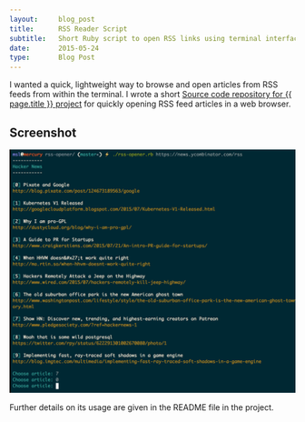 ```yaml
---
layout:     blog_post
title:      RSS Reader Script
subtitle:   Short Ruby script to open RSS links using terminal interface
date:       2015-05-24
type:       Blog Post
---
```


I wanted a quick, lightweight way to browse and open articles from RSS feeds from within the terminal. I wrote a short
<a href="https://github.com/robinrob/rss-opener.git"><span>Source code repository for {{ page.title }} project</span></a> for quickly opening RSS feed articles in a web browser.

## Screenshot

<img src="/img/rss-opener.png" alt="RSS Reader Usage Screenshot">

Further details on its usage are given in the README file in the project.